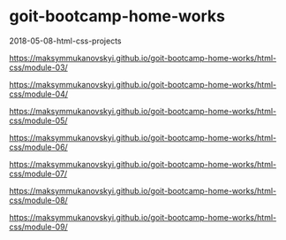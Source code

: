 # goit-bootcamp-home-works
2018-05-08-html-css-projects
<!---link for static files------>
<!--home-work-module-03-->
https://maksymmukanovskyi.github.io/goit-bootcamp-home-works/html-css/module-03/
<!--home-work-module-04-->
https://maksymmukanovskyi.github.io/goit-bootcamp-home-works/html-css/module-04/
<!--home-work-module-05-->
https://maksymmukanovskyi.github.io/goit-bootcamp-home-works/html-css/module-05/
<!--home-work-module-06-->
https://maksymmukanovskyi.github.io/goit-bootcamp-home-works/html-css/module-06/
<!--home-work-module-07-->
https://maksymmukanovskyi.github.io/goit-bootcamp-home-works/html-css/module-07/
<!--home-work-module-08-->
https://maksymmukanovskyi.github.io/goit-bootcamp-home-works/html-css/module-08/
<!--home-work-module-09-->
https://maksymmukanovskyi.github.io/goit-bootcamp-home-works/html-css/module-09/

